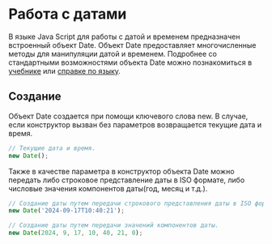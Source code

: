 # Работа с датами

В языке Java Script для работы с датой и временем предназначен встроенный объект Date. Объект Date 
предоставляет многочисленные методы для манипуляции датой и временем. Подробнее со стандартными возможностями объекта Date 
можно познакомиться в [учебнике](https://learn.javascript.ru/date) 
или [справке по языку](https://developer.mozilla.org/ru/docs/Web/JavaScript/Reference/Global_Objects/Date).

## Создание
Объект Date создается при помощи ключевого слова new. В случае, если конструктор вызван 
без параметров возвращается текущие дата и время.

```javascript
// Текущие дата и время.
new Date();
```

Также в качестве параметра в конструктор объекта Date можно передать либо строковое представление даты в ISO формате, 
либо числовые значения компонентов даты(год, месяц и т.д.).

```javascript
// Создание даты путем передачи строкового представления даты в ISO формате.
new Date('2024-09-17T10:40:21');
```

```javascript
// Создание даты путем передачи значений компонентов даты.
new Date(2024, 9, 17, 10, 40, 21, 0);
```
